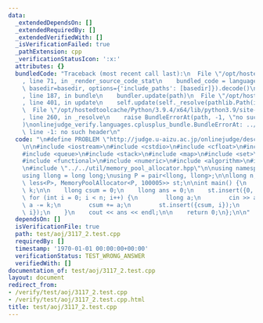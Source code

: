 ```yaml
---
data:
  _extendedDependsOn: []
  _extendedRequiredBy: []
  _extendedVerifiedWith: []
  _isVerificationFailed: true
  _pathExtension: cpp
  _verificationStatusIcon: ':x:'
  attributes: {}
  bundledCode: "Traceback (most recent call last):\n  File \"/opt/hostedtoolcache/Python/3.9.4/x64/lib/python3.9/site-packages/onlinejudge_verify/documentation/build.py\"\
    , line 71, in _render_source_code_stat\n    bundled_code = language.bundle(stat.path,\
    \ basedir=basedir, options={'include_paths': [basedir]}).decode()\n  File \"/opt/hostedtoolcache/Python/3.9.4/x64/lib/python3.9/site-packages/onlinejudge_verify/languages/cplusplus.py\"\
    , line 187, in bundle\n    bundler.update(path)\n  File \"/opt/hostedtoolcache/Python/3.9.4/x64/lib/python3.9/site-packages/onlinejudge_verify/languages/cplusplus_bundle.py\"\
    , line 401, in update\n    self.update(self._resolve(pathlib.Path(included), included_from=path))\n\
    \  File \"/opt/hostedtoolcache/Python/3.9.4/x64/lib/python3.9/site-packages/onlinejudge_verify/languages/cplusplus_bundle.py\"\
    , line 260, in _resolve\n    raise BundleErrorAt(path, -1, \"no such header\"\
    )\nonlinejudge_verify.languages.cplusplus_bundle.BundleErrorAt: ../../bbst/set/merge_split_treap.hpp:\
    \ line -1: no such header\n"
  code: "\n#define PROBLEM \"http://judge.u-aizu.ac.jp/onlinejudge/description.jsp?id=3117\"\
    \n\n#include <iostream>\n#include <cstdio>\n#include <cfloat>\n#include <vector>\n\
    #include <queue>\n#include <stack>\n#include <map>\n#include <set>\n#include <bitset>\n\
    #include <functional>\n#include <numeric>\n#include <algorithm>\n#include \"../../bbst/set/merge_split_treap.hpp\"\
    \n#include \"../../util/memory_pool_allocator.hpp\"\n\nusing namespace std;\n\
    using llong = long long;\nusing P = pair<llong, llong>;\n\nllong n, k;\nTreap<P,\
    \ less<P>, MemoryPoolAllocator<P, 100005>> st;\n\nint main() {\n    cin >> n >>\
    \ k;\n\n    llong csum = 0;\n    llong ans = 0;\n    st.insert({0, -1});\n   \
    \ for (int i = 0; i < n; i++) {\n        llong a;\n        cin >> a;\n       \
    \ a -= k;\n        csum += a;\n        st.insert({csum, i});\n        ans += st.order_of({csum,\
    \ i});\n    }\n    cout << ans << endl;\n\n    return 0;\n};\n\n"
  dependsOn: []
  isVerificationFile: true
  path: test/aoj/3117_2.test.cpp
  requiredBy: []
  timestamp: '1970-01-01 00:00:00+00:00'
  verificationStatus: TEST_WRONG_ANSWER
  verifiedWith: []
documentation_of: test/aoj/3117_2.test.cpp
layout: document
redirect_from:
- /verify/test/aoj/3117_2.test.cpp
- /verify/test/aoj/3117_2.test.cpp.html
title: test/aoj/3117_2.test.cpp
---
```

